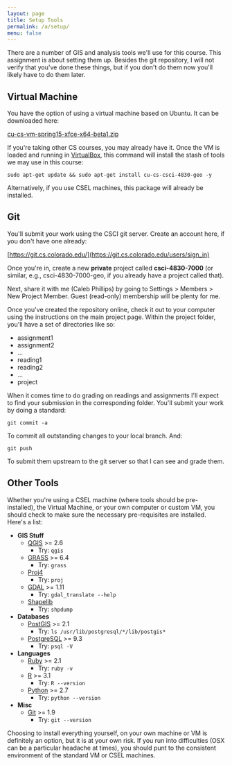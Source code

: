```yaml
---
layout: page
title: Setup Tools
permalink: /a/setup/
menu: false
---
```


There are a number of GIS and analysis tools we'll use for this course. This assignment is about setting them up. Besides the git repository, I will not verify that you've done these things, but if you don't do them now you'll likely have to do them later.

## Virtual Machine

You have the option of using a virtual machine based on Ubuntu. It can be downloaded here:

[cu-cs-vm-spring15-xfce-x64-beta1.zip](https://csel-archive.cs.colorado.edu/vm-images/cu-cs-vm-spring15-xfce-x64-beta1.zip)

If you're taking other CS courses, you may already have it. Once the VM is loaded and running in [VirtualBox](https://www.virtualbox.org/), this command will install the stash of tools we may use in this course:

```
sudo apt-get update && sudo apt-get install cu-cs-csci-4830-geo -y
```

Alternatively, if you use CSEL machines, this package will already be installed.

## Git

You'll submit your work using the CSCI git server. Create an account here, if you don't have one already:

[https://git.cs.colorado.edu/](https://git.cs.colorado.edu/users/sign_in)

Once you're in, create a new **private** project called **csci-4830-7000** (or similar, e.g., csci-4830-7000-geo, if you already have a project called that). 

Next, share it with me (Caleb Phillips) by going to Settings > Members > New Project Member. Guest (read-only) membership will be plenty for me.

Once you've created the repository online, check it out to your computer using the instructions on the main project page. Within the project folder, you'll have a set of directories like so:

  * assignment1
  * assignment2
  * ...
  * reading1
  * reading2
  * ...
  * project
  
When it comes time to do grading on readings and assignments I'll expect to find your submission in the corresponding folder. You'll submit your work by doing a standard:

```
git commit -a
```

To commit all outstanding changes to your local branch. And:

```
git push
```

To submit them upstream to the git server so that I can see and grade them. 

## Other Tools

Whether you're using a CSEL machine (where tools should be pre-installed), the Virtual Machine, or your own computer or custom VM, you should check to make sure the necessary pre-requisites are installed. Here's a list:

  * **GIS Stuff**
    * [QGIS](http://www.qgis.org/en/site/) >= 2.6
      * Try: ```qgis```
    * [GRASS](http://grass.osgeo.org/) >= 6.4
      * Try: ```grass```
    * [Proj4](http://trac.osgeo.org/proj/)
      * Try: ```proj```
    * [GDAL](http://www.gdal.org/) >= 1.11
      * Try: ```gdal_translate --help```
    * [Shapelib](http://shapelib.maptools.org/)
      * Try: ```shpdump```
  * **Databases**
    * [PostGIS](http://postgis.net/) >= 2.1
      * Try: ```ls /usr/lib/postgresql/*/lib/postgis*```
    * [PostgreSQL](http://www.postgresql.org/) >= 9.3
      * Try: ```psql -V```
  * **Languages**
    * [Ruby](https://www.ruby-lang.org/en/) >= 2.1
      * Try: ```ruby -v```
    * [R](http://www.r-project.org/) >= 3.1
      * Try: ```R --version``` 
    * [Python](https://www.python.org/) >= 2.7
      * Try: ```python --version```
  * **Misc**
    * [Git](http://git-scm.com/) >= 1.9
      * Try: ```git --version```
      
Choosing to install everything yourself, on your own machine or VM is definitely an option, but it is at your own risk. If you run into difficulties (OSX can be a particular headache at times), you should punt to the consistent environment of the standard VM or CSEL machines.